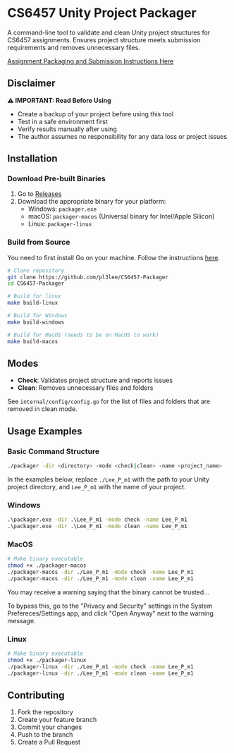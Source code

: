 # CS6457 Unity Project Packager

A command-line tool to validate and clean Unity project structures for CS6457 assignments. Ensures project structure meets submission requirements and removes unnecessary files.

[Assignment Packaging and Submission Instructions Here](https://gatech.instructure.com/courses/436374/pages/assignment-packaging-and-submission)

## Disclaimer

**⚠️ IMPORTANT: Read Before Using**
- Create a backup of your project before using this tool
- Test in a safe environment first
- Verify results manually after using
- The author assumes no responsibility for any data loss or project issues

## Installation

### Download Pre-built Binaries
1. Go to [Releases](https://github.com/pl3lee/CS6457-Packager/releases)
2. Download the appropriate binary for your platform:
   - Windows: `packager.exe`
   - macOS: `packager-macos` (Universal binary for Intel/Apple Silicon)
   - Linux: `packager-linux`

### Build from Source
You need to first install Go on your machine. Follow the instructions [here](https://go.dev/doc/install).
```bash
# Clone repository
git clone https://github.com/pl3lee/CS6457-Packager
cd CS6457-Packager

# Build for linux
make build-linux

# Build for Windows
make build-windows

# Build for MacOS (needs to be on MacOS to work)
make build-macos
```

## Modes
- **Check**: Validates project structure and reports issues
- **Clean**: Removes unnecessary files and folders

See `internal/config/config.go` for the list of files and folders that are removed in clean mode.

## Usage Examples
### Basic Command Structure
```bash
./packager -dir <directory> -mode <check|clean> -name <project_name>
```

In the examples below, replace `./Lee_P_m1` with the path to your Unity project directory, and `Lee_P_m1` with the name of your project.
### Windows
```cmd
.\packager.exe -dir .\Lee_P_m1 -mode check -name Lee_P_m1
.\packager.exe -dir .\Lee_P_m1 -mode clean -name Lee_P_m1
```

### MacOS
```bash
# Make binary executable
chmod +x ./packager-macos
./packager-macos -dir ./Lee_P_m1 -mode check -name Lee_P_m1
./packager-macos -dir ./Lee_P_m1 -mode clean -name Lee_P_m1
```
You may receive a warning saying that the binary cannot be trusted...

To bypass this, go to the "Privacy and Security" settings in the System Prefereces/Settings app, and click "Open Anyway" next to the warning message.

### Linux
```bash
# Make binary executable
chmod +x ./packager-linux
./packager-linux -dir ./Lee_P_m1 -mode check -name Lee_P_m1
./packager-linux -dir ./Lee_P_m1 -mode clean -name Lee_P_m1
```

## Contributing
1. Fork the repository
2. Create your feature branch
3. Commit your changes
4. Push to the branch
5. Create a Pull Request

